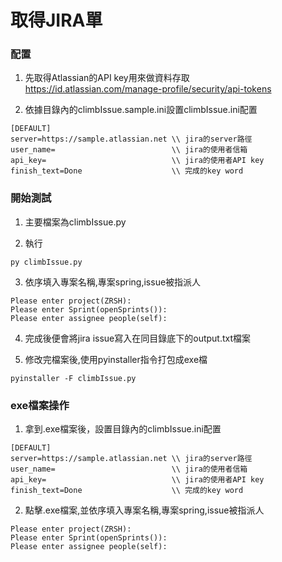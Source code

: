 # 取得JIRA單

### 配置
1. 先取得Atlassian的API key用來做資料存取
  https://id.atlassian.com/manage-profile/security/api-tokens

2. 依據目錄內的climbIssue.sample.ini設置climbIssue.ini配置

```
[DEFAULT]
server=https://sample.atlassian.net \\ jira的server路徑
user_name=                          \\ jira的使用者信箱
api_key=                            \\ jira的使用者API key
finish_text=Done                    \\ 完成的key word
```

### 開始測試
1. 主要檔案為climbIssue.py

2. 執行
```
py climbIssue.py
```

3. 依序填入專案名稱,專案spring,issue被指派人

```
Please enter project(ZRSH):
Please enter Sprint(openSprints()):
Please enter assignee people(self):
```

4. 完成後便會將jira issue寫入在同目錄底下的output.txt檔案

5. 修改完檔案後,使用pyinstaller指令打包成exe檔
```
pyinstaller -F climbIssue.py
```

### exe檔案操作
1. 拿到.exe檔案後，設置目錄內的climbIssue.ini配置

```
[DEFAULT]
server=https://sample.atlassian.net \\ jira的server路徑
user_name=                          \\ jira的使用者信箱
api_key=                            \\ jira的使用者API key
finish_text=Done                    \\ 完成的key word
```

2. 點擊.exe檔案,並依序填入專案名稱,專案spring,issue被指派人

```
Please enter project(ZRSH):
Please enter Sprint(openSprints()):
Please enter assignee people(self):
```
